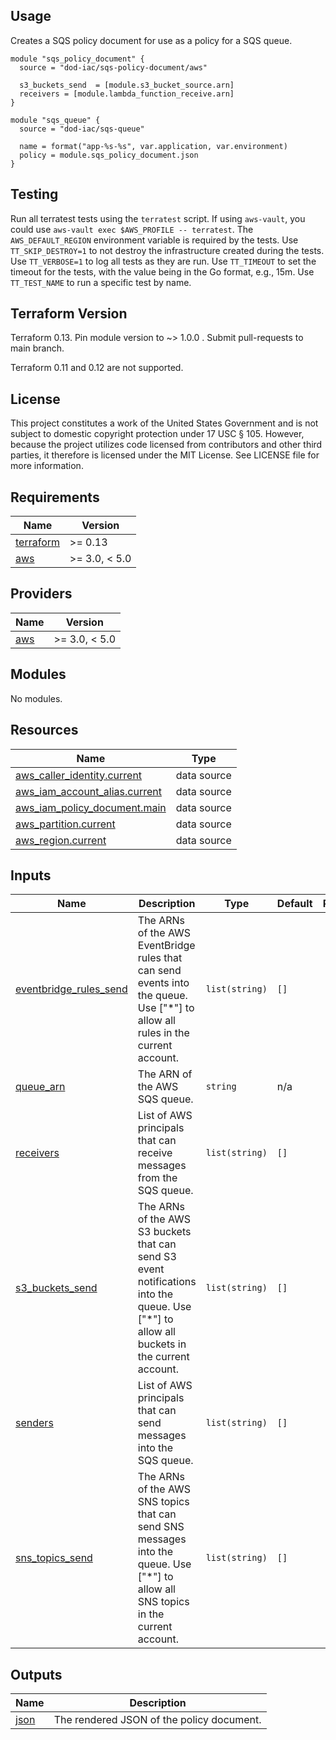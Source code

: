 <!-- BEGINNING OF PRE-COMMIT-TERRAFORM DOCS HOOK -->
## Usage

Creates a SQS policy document for use as a policy for a SQS queue.

```hcl
module "sqs_policy_document" {
  source = "dod-iac/sqs-policy-document/aws"

  s3_buckets_send  = [module.s3_bucket_source.arn]
  receivers = [module.lambda_function_receive.arn]
}

module "sqs_queue" {
  source = "dod-iac/sqs-queue"

  name = format("app-%s-%s", var.application, var.environment)
  policy = module.sqs_policy_document.json
}

```

## Testing

Run all terratest tests using the `terratest` script.  If using `aws-vault`, you could use `aws-vault exec $AWS_PROFILE -- terratest`.  The `AWS_DEFAULT_REGION` environment variable is required by the tests.  Use `TT_SKIP_DESTROY=1` to not destroy the infrastructure created during the tests.  Use `TT_VERBOSE=1` to log all tests as they are run.  Use `TT_TIMEOUT` to set the timeout for the tests, with the value being in the Go format, e.g., 15m.  Use `TT_TEST_NAME` to run a specific test by name.

## Terraform Version

Terraform 0.13. Pin module version to ~> 1.0.0 . Submit pull-requests to main branch.

Terraform 0.11 and 0.12 are not supported.

## License

This project constitutes a work of the United States Government and is not subject to domestic copyright protection under 17 USC § 105.  However, because the project utilizes code licensed from contributors and other third parties, it therefore is licensed under the MIT License.  See LICENSE file for more information.

## Requirements

| Name | Version |
|------|---------|
| <a name="requirement_terraform"></a> [terraform](#requirement\_terraform) | >= 0.13 |
| <a name="requirement_aws"></a> [aws](#requirement\_aws) | >= 3.0, < 5.0 |

## Providers

| Name | Version |
|------|---------|
| <a name="provider_aws"></a> [aws](#provider\_aws) | >= 3.0, < 5.0 |

## Modules

No modules.

## Resources

| Name | Type |
|------|------|
| [aws_caller_identity.current](https://registry.terraform.io/providers/hashicorp/aws/latest/docs/data-sources/caller_identity) | data source |
| [aws_iam_account_alias.current](https://registry.terraform.io/providers/hashicorp/aws/latest/docs/data-sources/iam_account_alias) | data source |
| [aws_iam_policy_document.main](https://registry.terraform.io/providers/hashicorp/aws/latest/docs/data-sources/iam_policy_document) | data source |
| [aws_partition.current](https://registry.terraform.io/providers/hashicorp/aws/latest/docs/data-sources/partition) | data source |
| [aws_region.current](https://registry.terraform.io/providers/hashicorp/aws/latest/docs/data-sources/region) | data source |

## Inputs

| Name | Description | Type | Default | Required |
|------|-------------|------|---------|:--------:|
| <a name="input_eventbridge_rules_send"></a> [eventbridge\_rules\_send](#input\_eventbridge\_rules\_send) | The ARNs of the AWS EventBridge rules that can send events into the queue.  Use ["*"] to allow all rules in the current account. | `list(string)` | `[]` | no |
| <a name="input_queue_arn"></a> [queue\_arn](#input\_queue\_arn) | The ARN of the AWS SQS queue. | `string` | n/a | yes |
| <a name="input_receivers"></a> [receivers](#input\_receivers) | List of AWS principals that can receive messages from the SQS queue. | `list(string)` | `[]` | no |
| <a name="input_s3_buckets_send"></a> [s3\_buckets\_send](#input\_s3\_buckets\_send) | The ARNs of the AWS S3 buckets that can send S3 event notifications into the queue. Use ["*"] to allow all buckets in the current account. | `list(string)` | `[]` | no |
| <a name="input_senders"></a> [senders](#input\_senders) | List of AWS principals that can send messages into the SQS queue. | `list(string)` | `[]` | no |
| <a name="input_sns_topics_send"></a> [sns\_topics\_send](#input\_sns\_topics\_send) | The ARNs of the AWS SNS topics that can send SNS messages into the queue. Use ["*"] to allow all SNS topics in the current account. | `list(string)` | `[]` | no |

## Outputs

| Name | Description |
|------|-------------|
| <a name="output_json"></a> [json](#output\_json) | The rendered JSON of the policy document. |
<!-- END OF PRE-COMMIT-TERRAFORM DOCS HOOK -->
